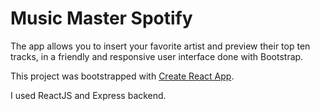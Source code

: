 # Music Master Spotify
The app allows you to insert your favorite artist and preview their top ten tracks, in a friendly and responsive user interface done with Bootstrap.

This project was bootstrapped with [Create React App](https://github.com/facebookincubator/create-react-app).

I used ReactJS and Express backend. 
